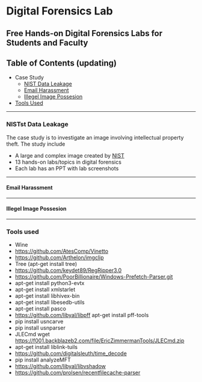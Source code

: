 # Digital Forensics Lab
Free Hands-on Digital Forensics Labs for Students and Faculty 
---

## Table of Contents  (updating)
- Case Study
  * [NIST Data Leakage](#Nist%20Data%20Leakage)
  * [Email Harassment](#Email%20Harassment)
  * [Illegel Image Possesion](#Illegel%20Image%20Possesion)
- [Tools Used](#Tools%20used)
---
### NISTst Data Leakage
The  case study is to investigate an image involving intellectual property theft. The study include 

* A large and complex image created by [NIST](https://www.cfreds.nist.gov/data_leakage_case/data-leakage-case.html)
* 13 hands-on labs/topics in digital forensics
* Each lab has an PPT with lab screenshots

---
#### Email Harassment
---
#### Illegel Image Possesion
---
### Tools used
* Wine
* https://github.com/AtesComp/Vinetto
* https://github.com/Arthelon/imgclip
* Tree (apt-get install tree)
* https://github.com/keydet89/RegRipper3.0
* https://github.com/PoorBillionaire/Windows-Prefetch-Parser.git
* apt-get install python3-evtx
* apt-get install xmlstarlet
* apt-get install libhivex-bin
* apt-get install libesedb-utils 
* apt-get  install pasco
* https://github.com/libyal/libpff apt-get install pff-tools
* pip install usncarve
* pip install usnparser
* JLECmd wget https://f001.backblazeb2.com/file/EricZimmermanTools/JLECmd.zip
* apt-get install liblink-tuils
* https://github.com/digitalsleuth/time_decode
* pip install analyzeMFT
* https://github.com/libyal/libvshadow
* https://github.com/prolsen/recentfilecache-parser

